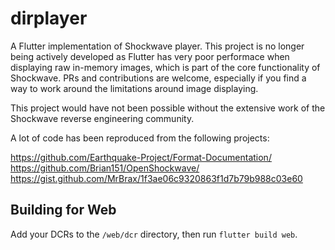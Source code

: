 # dirplayer

A Flutter implementation of Shockwave player. This project is no longer being actively developed as Flutter has very poor performace when displaying raw in-memory images, which is part of the core functionality of Shockwave. PRs and contributions are welcome, especially if you find a way to work around the limitations around image displaying.

This project would have not been possible without the extensive work of the Shockwave reverse engineering community. 

A lot of code has been reproduced from the following projects:

https://github.com/Earthquake-Project/Format-Documentation/
https://github.com/Brian151/OpenShockwave/
https://gist.github.com/MrBrax/1f3ae06c9320863f1d7b79b988c03e60

## Building for Web

Add your DCRs to the `/web/dcr` directory, then run `flutter build web`.
